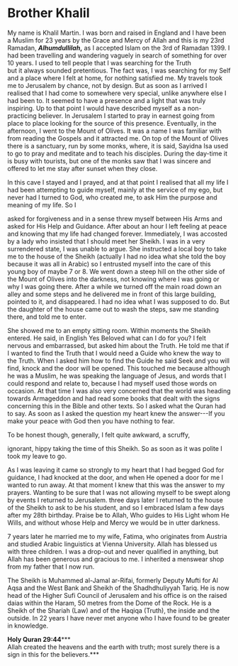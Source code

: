 Brother Khalil
==============

My name is Khalil Martin. I was born and raised in England and I have
been a Muslim for 23 years by the Grace and Mercy of Allah and this is
my 23rd Ramadan, ***Alhumdullilah*,** as I accepted Islam on the 3rd of
Ramadan 1399. I had been travelling and wandering vaguely in search of
something for over 10 years. I used to tell people that I was searching
for the Truth  
 but it always sounded pretentious. The fact was, I was searching for my
Self and a place where I felt at home, for nothing satisfied me. My
travels took me to Jerusalem by chance, not by design. But as soon as I
arrived I realised that I had come to somewhere very special, unlike
anywhere else I had been to. It seemed to have a presence and a light
that was truly inspiring. Up to that point I would have described myself
as a non-practicing believer. In Jerusalem I started to pray in earnest
going from place to place looking for the source of this presence.
Eventually, in the afternoon, I went to the Mount of Olives. It was a
name I was familiar with from reading the Gospels and it attracted me.
On top of the Mount of Olives there is a sanctuary, run by some monks,
where, it is said, Sayidna Isa used to go to pray and meditate and to
teach his disciples. During the day-time it is busy with tourists, but
one of the monks saw that I was sincere and offered to let me stay after
sunset when they close.

In this cave I stayed and I prayed, and at that point I realised that
all my life I had been attempting to guide myself, mainly at the service
of my ego, but never had I turned to God, who created me, to ask Him the
purpose and meaning of my life. So I

asked for forgiveness and in a sense threw myself between His Arms and
asked for His Help and Guidance. After about an hour I left feeling at
peace and knowing that my life had changed forever. Immediately, I was
accosted by a lady who insisted that I should meet her Sheikh. I was in
a very surrendered state, I was unable to argue. She instructed a local
boy to take me to the house of the Sheikh (actually I had no idea what
she told the boy because it was all in Arabic) so I entrusted myself
into the care of this young boy of maybe 7 or 8. We went down a steep
hill on the other side of the Mount of Olives into the darkness, not
knowing where I was going or why I was going there. After a while we
turned off the main road down an alley and some steps and he delivered
me in front of this large building, pointed to it, and disappeared. I
had no idea what I was supposed to do. But the daughter of the house
came out to wash the steps, saw me standing there, and told me to enter.

She showed me to an empty sitting room. Within moments the Sheikh
entered. He said, in English Yes Beloved what can I do for you? I felt
nervous and embarrassed, but asked him about the Truth. He told me that
if I wanted to find the Truth that I would need a Guide who knew the way
to the Truth. When I asked him how to find the Guide he said Seek and
you will find, knock and the door will be opened. This touched me
because although he was a Muslim, he was speaking the language of Jesus,
and words that I could respond and relate to, because I had myself used
those words on occasion. At that time I was also very concerned that the
world was heading towards Armageddon and had read some books that dealt
with the signs concerning this in the Bible and other texts. So I asked
what the Quran had to say. As soon as I asked the question my heart knew
the answer---If you make your peace with God then you have nothing to
fear.

To be honest though, generally, I felt quite awkward, a scruffy,

ignorant, hippy taking the time of this Sheikh. So as soon as it was
polite I took my leave to go.

As I was leaving it came so strongly to my heart that I had begged God
for guidance, I had knocked at the door, and when He opened a door for
me I wanted to run away. At that moment I knew that this was the answer
to my prayers. Wanting to be sure that I was not allowing myself to be
swept along by events I returned to Jerusalem. three days later I
returned to the house of the Sheikh to ask to be his student, and so I
embraced Islam a few days after my 28th birthday. Praise be to Allah,
Who guides to His Light whom He Wills, and without whose Help and Mercy
we would be in utter darkness.

7 years later he married me to my wife, Fatima, who originates from
Austria and studied Arabic linguistics at Vienna University. Allah has
blessed us with three children. I was a drop-out and never qualified in
anything, but Allah has been generous and gracious to me. I inherited a
menswear shop from my father that I now run.

The Sheikh is Muhammed al-Jamal ar-Rifai, formerly Deputy Mufti for Al
Aqsa and the West Bank and Sheikh of the Shadhdhuliyyah Tariq. He is now
head of the Higher Sufi Council of Jerusalem and his office is on the
raised daias within the Haram, 50 metres from the Dome of the Rock. He
is a Sheikh of the Shariah (Law) and of the Haqiqa (Truth), the inside
and the outside. In 22 years I have never met anyone who I have found to
be greater in knowledge.

**Holy Quran 29:44*****  
 Allah created the heavens and the earth with truth; most surely there
is a sign in this for the believers.***
